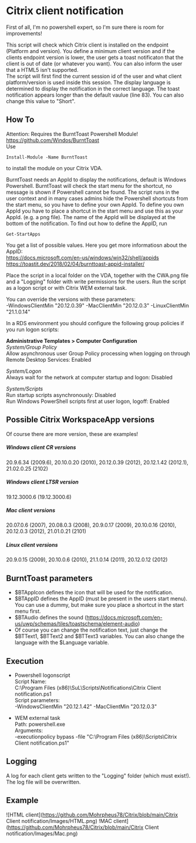 # Citrix client notification
First of all, I'm no powershell expert, so I'm sure there is room for improvements!

This script will check which Citrix client is installed on the endpoint (Platform and version). You define a minimum client version and if the clients endpoint version is lower, the user gets a toast notificaton that the client is out of date (or whatever you want). You can also inform the user that a HTML5 isn't supported.  
The script will first find the current session id of the user and what client platform/version is used inside this session. The display language is determined to display the notification in the correct language. The toast notification appears longer than the default vaulue (line 83). You can also change this value to "Short".

## How To
Attention: Requires the BurntToast Powershell Module! https://github.com/Windos/BurntToast  
Use
```
Install-Module -Name BurntToast
```
to install the module on your Citrix VDA.  

BurntToast needs an AppId to display the notifications, default is Windows Powershell. BurntToast will check the start menu for the shortcut, no message is shown if Powershell cannot be found.
The script runs in the user context and in many cases admins hide the Powershell shortcuts from the start menu, so you have to define your own AppId.
To define you own AppId you have to place a shortcut in the start menu and use this as your AppId. (e.g. a png file). The name of the AppId will be displayed at the bottom of the notification.
To find out how to define the AppID, run
```
Get-StartApps
```
You get a list of possible values. Here you get more informatiosn about the AppID:  
https://docs.microsoft.com/en-us/windows/win32/shell/appids  
https://toastit.dev/2018/02/04/burnttoast-appid-installer/  

Place the script in a local folder on the VDA, together with the CWA.png file and a "Logging" folder with write permissions for the users. Run the script as a logon script or with Citrix WEM external task.  

You can override the versions with these parameters:  
-WindowsClientMin "20.12.0.39" -MacClientMin "20.12.0.3" -LinuxClientMin "21.1.0.14"  

In a RDS environment you should configure the following group policies if you run logon scripts:  

**Administrative Templates > Computer Configuration**  
*System/Group Policy*  
Allow asynchronous user Group Policy processing when logging on through Remote Desktop Services: Enabled  

*System/Logon*  
Always wait for the network at computer startup and logon: Disabled  

*System/Scripts*  
Run startup scripts asynchronously: Disabled  
Run Windows PowerShell scripts first at user logon, logoff: Enabled  

## Possible Citrix WorkspaceApp versions
Of course there are more version, these are examples!
##### Windows client CR versions
20.9.6.34 (2009.6), 20.10.0.20 (2010), 20.12.0.39 (2012), 20.12.1.42 (2012.1), 21.02.0.25 (2102)
##### Windows client LTSR version
19.12.3000.6 (19.12.3000.6)
##### Mac client versions
20.07.0.6 (2007), 20.08.0.3 (2008), 20.9.0.17 (2009), 20.10.0.16 (2010), 20.12.0.3 (2012), 21.01.0.21 (2101)
##### Linux client versions
20.9.0.15 (2009), 20.10.0.6 (2010), 21.1.0.14 (2011), 20.12.0.12 (2012)

## BurntToast parameters
- $BTAppIcon defines the icon that will be used for the notification.
- $BTAppID defines the AppID (must be present in the users start menu). You can use a dummy, but make sure you place a shortcut in the start menu first.
- $BTAudio defines the sound (https://docs.microsoft.com/en-us/uwp/schemas/tiles/toastschema/element-audio)
- Of course you can change the notification text, just change the $BTText1, $BTText2 and $BTText3 variables. 
You can also change the language with the $Language variable. 

## Execution
- Powershell logonscript  
Script Name:  
C:\Program Files (x86)\SuL\Scripts\Notifications\Citrix Client notification.ps1  
Script parameters:  
-WindowsClientMin "20.12.1.42" -MacClientMin "20.12.0.3"  

- WEM external task  
Path: powershell.exe  
Arguments:  
-executionpolicy bypass -file "C:\Program Files (x86)\Scripts\Citrix Client notification.ps1"  

## Logging
A log for each client gets written to the "Logging" folder (which must exist!). The log file will be overwritten.

## Example
![HTML client](https://github.com/Mohrpheus78/Citrix/blob/main/Citrix Client notification/Images/HTML.png)
!MAC client](https://github.com/Mohrpheus78/Citrix/blob/main/Citrix Client notification/Images/Mac.png)